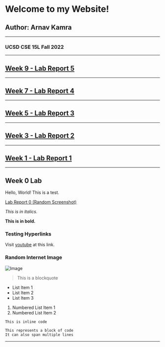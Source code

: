 # Welcome to my Website!
## Author: Arnav Kamra

---
### UCSD CSE 15L Fall 2022
---
## **[Week 9 - Lab Report 5](https://arnavkamra14.github.io/cse15l-lab-reports/Week%209/lab-report-5-week-9.html)**
---
## **[Week 7 - Lab Report 4](https://arnavkamra14.github.io/cse15l-lab-reports/Week%207/lab-report-4-week-7.html)**
---
## **[Week 5 - Lab Report 3](https://arnavkamra14.github.io/cse15l-lab-reports/Week%205/lab-report-3-week-5.html)**
---
## **[Week 3 - Lab Report 2](https://arnavkamra14.github.io/cse15l-lab-reports/Week%203/lab-report-2-week-3.html)**
---
## **[Week 1 - Lab Report 1](https://arnavkamra14.github.io/cse15l-lab-reports/Week%201/lab-report-1-week-1.html)**
---

## **Week 0 Lab**


Hello, World! This is a test.

[Lab Report 0 (Random Screenshot)](https://arnavkamra14.github.io/cse15l-lab-reports/Week%200/lab-report-1-week-0.html)

*This is in italics.*

**This is in bold.**

### Testing Hyperlinks
Visit [youtube](https://www.youtube.com/) at this link.

### Random Internet Image
![Image](https://images.newscientist.com/wp-content/uploads/2019/06/18142824/einstein.jpg)

> This is a blockquote

* List Item 1
* List Item 2
* List Item 3

1. Numbered List Item 1
2. Numbered List Item 2

`This is inline code`

```
This represents a block of code
It can also span multiple lines
```
---

